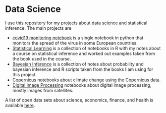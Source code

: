 Data Science  
===========
I use this repository for my projects about data science and statistical inference. The main projects are

 - [covid19 monitoring notebook](python/covid19/covid19-monitoring-notebook.ipynb) is a single notebook in python that monitors the spread of the
    virus in some European countries.
 - [Statistical Learning](r/stat_learning/chapter1.ipynb) is a collection of notebooks in R with my notes about a course on
statistical inference and worked out examples taken from the book used in the course.
 - [Bayesian Inference](r/rethinking/probability.ipynb) is a collection
of notes about probability and bayesian inference and R scripts taken
from the books I am using for this project.  
- [Copernicus](python/copernicus/copernicus_services.ipynb) notebooks about climate change using the Copernicus
data.
- [Digital Image Processing](python/imaging/digital_image_processing.ipynb) notebooks about digital image processing, mostly images from satellites.  

A list of open data sets about science, economics, finance, and health is available [here](datasets.md).
